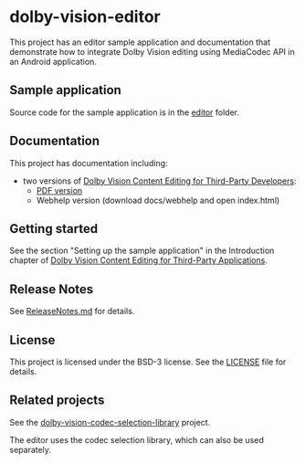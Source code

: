 # dolby-vision-editor

This project has an editor sample application and documentation that demonstrate how to integrate Dolby Vision editing using MediaCodec API in an Android application.

## Sample application 

Source code for the sample application is in the [editor](https://github.com/DolbyLaboratories/dolby-vision-editor/tree/main/editor) folder.

## Documentation
 
This project has documentation including:

- two versions of <u>Dolby Vision Content Editing for Third-Party Developers</u>:
    - [PDF version](https://github.com/DolbyLaboratories/dolby-vision-editor/tree/main/docs/pdf/DolbyVisionContentEditingForThirdPartyDevelopers202505.pdf)
    - Webhelp version (download docs/webhelp and open index.html)

## Getting started

See the section "Setting up the sample application" in the Introduction chapter of [Dolby Vision Content Editing for Third-Party Applications](https://github.com/DolbyLaboratories/dolby-vision-editor/tree/main/docs/pdf/DolbyVisionContentEditingForThirdPartyDevelopers202505.pdf).

## Release Notes 

See [ReleaseNotes.md](https://github.com/DolbyLaboratories/dolby-vision-editor/tree/main/ReleaseNotes.md) for details.

## License

This project is licensed under the BSD-3 license.  See the [LICENSE](https://github.com/DolbyLaboratories/dolby-vision-editor/tree/main/LICENSE) file for details.

## Related projects

See the [dolby-vision-codec-selection-library](https://github.com/DolbyLaboratories/dolby-vision-codec-selection-library) project.  

The editor uses the codec selection library, which can also be used separately.